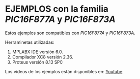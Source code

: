 # EJEMPLOS con la familia *PIC16F877A* y *PIC16F873A*

Estos ejemplos son compatibles con *PIC16F877A* y *PIC16F873A*.

Herraminetas utilizadas:

1. MPLABX IDE versión 6.0. 
2. Compilador XC8 versión 2.36. 
3. Proteus versión 8.13 SP0 

Los videos de los ejemplos están disponibles en: [Youtube](https://www.youtube.com/watch?v=X6XSqBxjDZc&list=PL5a8rjiFubvdxxvGgSmzwxb7zvo30B6dP&ab_channel=CarlosQL)
